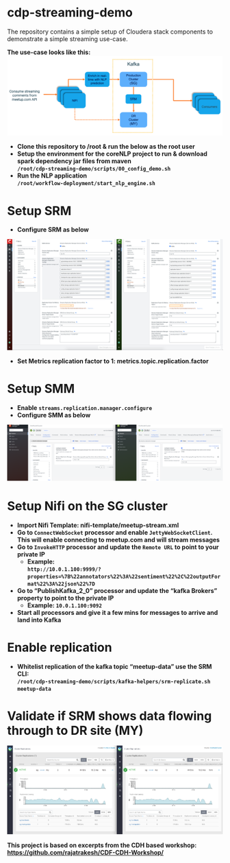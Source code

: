 # cdp-streaming-demo
The repository contains a simple setup of Cloudera stack components to demonstrate a simple streaming use-case.

<b>The use-case looks like this:
![scenario](images/srm-scenario.png)

* Clone this repository to /root & run the below as the root user
* Setup the environment for the coreNLP project to run & download spark dependency jar files from maven<br>
`/root/cdp-streaming-demo/scripts/00_config_demo.sh`
* Run the NLP application<br>`/root/workflow-deployment/start_nlp_engine.sh`

# Setup SRM
- Configure SRM as below

![SRM Configs](images/SRM-configs.png)
- Set Metrics replication factor to 1: metrics.topic.replication.factor


# Setup SMM
- Enable `streams.replication.manager.configure`
- Configure SMM as below

![SMM Configs](images/SMM-configs.png)

# Setup Nifi on the SG cluster
* Import Nifi Template: nifi-template/meetup-stream.xml
* Go to `ConnectWebSocket` processor and enable `JettyWebSocketClient`. This will enable connecting to meetup.com and will stream messages
* Go to `InvokeHTTP` processor and update the `Remote URL` to point to your private IP
    * Example:<br>`http://10.0.1.100:9999/?properties=%7B%22annotators%22%3A%22sentiment%22%2C%22outputFormat%22%3A%22json%22%7D`
* Go to “PublishKafka_2_0” processor and update the “kafka Brokers” property to point to the private IP
    * Example: `10.0.1.100:9092`
* Start all processors and give it a few mins for messages to arrive and land into Kafka

# Enable replication
- Whitelist replication of the kafka topic “meetup-data” use the SRM CLI:<br>
`/root/cdp-streaming-demo/scripts/kafka-helpers/srm-replicate.sh meetup-data`


# Validate if SRM shows data flowing through to DR site (MY)
![Validate replication](images/srm-monitor.png)

This project is based on excerpts from the CDH based workshop: https://github.com/rajatrakesh/CDF-CDH-Workshop/
